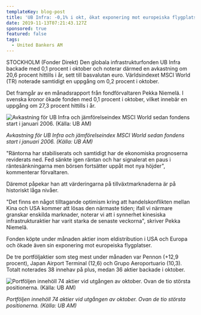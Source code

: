 ```yaml
---
templateKey: blog-post
title: 'UB Infra: -0,1% i okt, ökat exponering mot europeiska flygplatser'
date: 2019-11-13T07:21:43.127Z
sponsored: true
featured: false
tags:
  - United Bankers AM
---
```

STOCKHOLM (Fonder Direkt) Den globala infrastrukturfonden UB Infra backade med 0,1 procent i oktober och noterar därmed en avkastning om 20,6 procent hittills i år, sett till basvalutan euro. Världsindexet MSCI World (TR) noterade samtidigt en uppgång om 0,2 procent i oktober.



Det framgår av en månadsrapport från fondförvaltaren Pekka Niemelä. I svenska kronor ökade fonden med 0,1 procent i oktober, vilket innebär en uppgång om 27,3 procent hittills i år.

![Avkastning för UB Infra och jämförelseindex MSCI World sedan fondens start i januari 2006. (Källa: UB AM)](/img/infra.jpg "Avkastning för UB Infra och jämförelseindex MSCI World sedan fondens start i januari 2006. (Källa: UB AM)")

_Avkastning för UB Infra och jämförelseindex MSCI World sedan fondens start i januari 2006. (Källa: UB AM)_



"Räntorna har stabiliserats och samtidigt har de ekonomiska prognoserna reviderats ned. Fed sänkte igen räntan och har signalerat en paus i räntesänkningarna men börsen fortsätter uppåt mot nya höjder", kommenterar förvaltaren.



Däremot påpekar han att värderingarna på tillväxtmarknaderna är på historiskt låga nivåer.



"Det finns en något tilltagande optimism kring att handelskonflikten mellan Kina och USA kommer att lösas den närmaste tiden; ifall vi närmare granskar enskilda marknader, noterar vi att i synnerhet kinesiska infrastrukturaktier har varit starka de senaste veckorna", skriver Pekka Niemelä.



Fonden köpte under månaden aktier inom eldistribution i USA och Europa och ökade även sin exponering mot europeiska flygplatser.



De tre portföljaktier som steg mest under månaden var Pennon (+12,9 procent), Japan Airport Terminal (12,6) och Grupo Aeroportuario (10,3). Totalt noterades 38 innehav på plus, medan 36 aktier backade i oktober.

![Portföljen innehöll 74 aktier vid utgången av oktober. Ovan de tio största positionerna. (Källa: UB AM)](/img/infra2.jpg "Portföljen innehöll 74 aktier vid utgången av oktober. Ovan de tio största positionerna. (Källa: UB AM)")

_Portföljen innehöll 74 aktier vid utgången av oktober. Ovan de tio största positionerna. (Källa: UB AM)_
